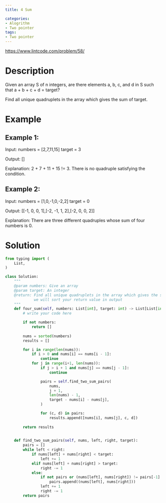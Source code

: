 ```yaml
---
title: 4 Sum

categories:
- Alogrithm
- Two pointer
tags:
- Two pointer
---
```


https://www.lintcode.com/problem/58/

# Description
Given an array S of n integers, are there elements a, b, c, and d in S such that a + b + c + d = target?

Find all unique quadruplets in the array which gives the sum of target.

# Example
## Example 1:

Input:
numbers = [2,7,11,15]
target = 3

Output:
[]

Explanation:
2 + 7 + 11 + 15 != 3. There is no quadruple satisfying the condition.


## Example 2:

Input:
numbers = [1,0,-1,0,-2,2]
target = 0

Output:
[[-1, 0, 0, 1],[-2, -1, 1, 2],[-2, 0, 0, 2]]

Explanation:
There are three different quadruples whose sum of four numbers is 0.

# Solution
```python
from typing import (
    List,
)

class Solution:
    """
    @param numbers: Give an array
    @param target: An integer
    @return: Find all unique quadruplets in the array which gives the sum of zero
             we will sort your return value in output
    """
    def four_sum(self, numbers: List[int], target: int) -> List[List[int]]:
        # write your code here

        if not numbers:
            return []
        
        nums = sorted(numbers)
        results = []

        for i in range(len(nums)):
            if i > 0 and nums[i] == nums[i - 1]:
                continue
            for j in range(i+1, len(nums)):
                if j > i + 1 and nums[j] == nums[j - 1]:
                    continue

                pairs = self.find_two_sum_pairs(
                    nums,
                    j + 1,
                    len(nums) - 1,
                    target - nums[i] - nums[j],
                )

                for (c, d) in pairs:
                    results.append([nums[i], nums[j], c, d])
                
        return results

    
    def find_two_sum_pairs(self, nums, left, right, target):
        pairs = []
        while left < right:
            if nums[left] + nums[right] < target:
                left += 1
            elif nums[left] + nums[right] > target:
                right -= 1
            else:
                if not pairs or (nums[left], nums[right]) != pairs[-1]:
                    pairs.append((nums[left], nums[right]))
                left += 1
                right -= 1
        return pairs
```